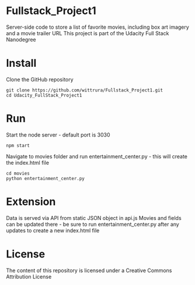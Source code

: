 # Fullstack_Project1
Server-side code to store a list of favorite movies, including box art imagery and a movie trailer URL
This project is part of the Udacity Full Stack Nanodegree

# Install
Clone the GitHub repository
```
git clone https://github.com/wittrura/Fullstack_Project1.git
cd Udacity_FullStack_Project1
```


# Run
Start the node server - default port is 3030
```
npm start
```

Navigate to movies folder and run entertainment_center.py - this will create the index.html file
```
cd movies
python entertainment_center.py
```

# Extension
Data is served via API from static JSON object in api.js
Movies and fields can be updated there - be sure to run entertainment_center.py after any updates to create a new index.html file

# License
The content of this repository is licensed under a Creative Commons Attribution License
